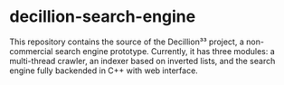 # decillion-search-engine
This repository contains the source of the Decillion³³ project, a non-commercial search engine prototype. Currently, it has three modules: a multi-thread crawler, an indexer based on inverted lists, and the search engine fully backended in C++ with web interface.
